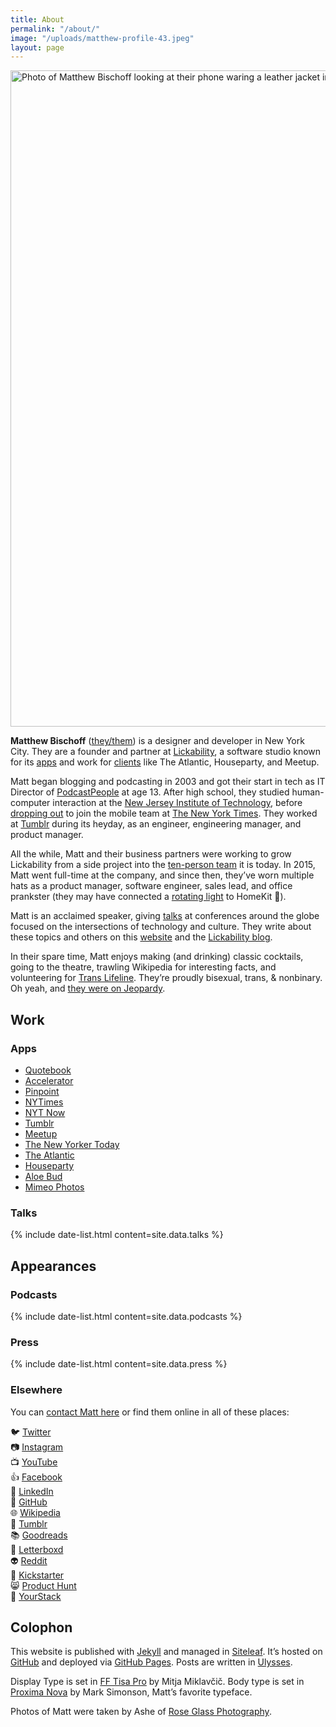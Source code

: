 ```yaml
---
title: About
permalink: "/about/"
image: "/uploads/matthew-profile-43.jpeg"
layout: page
---
```


<img src="/uploads/matthew-profile-43.jpeg" width="1400" height="1050" alt="Photo of Matthew Bischoff looking at their phone waring a leather jacket in a park.">

**Matthew Bischoff** ([they/them](https://pronoun.is/they)) is a designer and developer in New York City. They are a founder and partner at [Lickability](https://lickability.com), a software studio known for its [apps](https://lickability.com/products) and work for [clients](https://lickability.com/clients) like The Atlantic, Houseparty, and Meetup.

Matt began blogging and podcasting in 2003 and got their start in tech as IT Director of [PodcastPeople](https://www.podcastpeople.com/) at age 13. After high school, they studied human-computer interaction at the [New Jersey Institute of Technology](https://www.njit.edu/), before [dropping out](https://matthewbischoff.com/don-t-go-to-college/) to join the mobile team at [The New York Times](https://www.nytimes.com/). They worked at [Tumblr](https://www.tumblr.com/) during its heyday, as an engineer, engineering manager, and product manager.

All the while, Matt and their business partners were working to grow Lickability from a side project into the [ten-person team](https://lickability.com/about) it is today. In 2015, Matt went full-time at the company, and since then, they’ve worn multiple hats as a product manager, software engineer, sales lead, and office prankster (they may have connected a [rotating light](https://www.instagram.com/p/BfouMHbFutA/?igshid=i0757y9umgi8) to HomeKit 🚨).

Matt is an acclaimed speaker, giving [talks](https://matthewbischoff.com/category/talks/) at conferences around the globe focused on the intersections of technology and culture. They write about these topics and others on this [website](https://matthewbischoff.com) and the [Lickability blog](https://lickability.com/blog/).

In their spare time, Matt enjoys making (and drinking) classic cocktails, going to the theatre, trawling Wikipedia for interesting facts, and volunteering for [Trans Lifeline](https://www.translifeline.org/). They’re proudly bisexual, trans, & nonbinary. Oh yeah, and [they were on Jeopardy](https://www.j-archive.com/showgame.php?game_id=3342).

## Work

### Apps

- [Quotebook](http://quotebookapp.com)
- [Accelerator](http://acceleratorapp.com)
- [Pinpoint](https://lickability.com/pinpoint)
- [NYTimes](https://apps.apple.com/us/app/the-new-york-times/id284862083)
- [NYT Now](https://www.niemanlab.org/2014/04/nyt-now-out-today-mixes-lots-of-good-mobile-centric-ideas-with-moments-of-caution/)
- [Tumblr](https://apps.apple.com/us/app/tumblr/id305343404)
- [Meetup](https://www.meetup.com/apps/)
- [The New Yorker Today](https://www.newyorker.com/today)
- [The Atlantic](https://apps.apple.com/us/app/the-atlantic-magazine/id397599894)
- [Houseparty](https://houseparty.com)
- [Aloe Bud](https://aloebud.com/)
- [Mimeo Photos](https://mimeophotos.com)

### Talks

{% include date-list.html content=site.data.talks %}

## Appearances

### Podcasts

{% include date-list.html content=site.data.podcasts %}

### Press

{% include date-list.html content=site.data.press %}

### Elsewhere

You can [contact Matt here](/contact) or find them online in all of these places:

🐦 [Twitter](https://twitter.com/mb)  
📷 [Instagram](https://instagram.com/mattb)  
📺 [YouTube](https://youtube.com/matthewbischoffdotcom)  
👍 [Facebook](https://facebook.com/matthewbischoff)  
💼 [LinkedIn](https://www.linkedin.com/in/matthewbischoff)  
🐙 [GitHub](https://github.com/mattbischoff)  
🌐 [Wikipedia](https://en.wikipedia.org/wiki/User:Matthewbischoff)  
🥃 [Tumblr](https://mttb.me)  
📚 [Goodreads](https://goodreads.com/matthewbischoff)  
🎥 [Letterboxd](https://letterboxd.com/matthewbischoff)  
👽 [Reddit](https://www.reddit.com/user/matthewbischoff/)  
💸 [Kickstarter](https://www.kickstarter.com/profile/matthewbischoff)  
😸 [Product Hunt](https://www.producthunt.com/@mb)  
🥞 [YourStack](https://yourstack.com/@mb)

## Colophon

This website is published with [Jekyll](https://jekyllrb.com) and managed in [Siteleaf](https://www.siteleaf.com). It’s hosted on [GitHub](https://github.com/mattbischoff/matthewbischoff.com) and deployed via [GitHub Pages](https://pages.github.com). Posts are written in [Ulysses](https://ulysses.app).

Display Type is set in [FF Tisa Pro](https://fonts.adobe.com/fonts/skolar) by Mitja Miklavčič. Body type is set in [Proxima Nova](https://fonts.adobe.com/fonts/proxima-nova) by Mark Simonson, Matt’s favorite typeface.

Photos of Matt were taken by Ashe of [Rose Glass Photography](https://www.roseglass.pictures).
